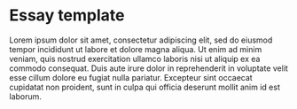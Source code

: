<param ve-config
       title="Boxwood (Wouter's test essay)"
       author="Wouter Klein"
       banner="/images/header.jpg"
       layout="vtl">

# Essay template

Lorem ipsum dolor sit amet, consectetur adipiscing elit, sed do eiusmod tempor incididunt ut labore et dolore magna aliqua. Ut enim ad minim veniam, quis nostrud exercitation ullamco laboris nisi ut aliquip ex ea commodo consequat. Duis aute irure dolor in reprehenderit in voluptate velit esse cillum dolore eu fugiat nulla pariatur. Excepteur sint occaecat cupidatat non proident, sunt in culpa qui officia deserunt mollit anim id est laborum.
<!--stackedit_data:
eyJoaXN0b3J5IjpbLTE0Mzk0MDYyMDksLTEzMzk1MzYzMzQsLT
k1MjIxMDQ5MiwtMTQzOTQwNjIwOV19
-->